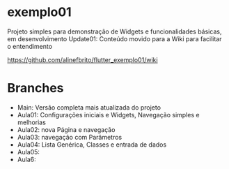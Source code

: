 # exemplo01
 Projeto simples para demonstração de Widgets e funcionalidades básicas, em desenvolvimento
 Update01: Conteúdo movido para a Wiki para facilitar o entendimento

https://github.com/alinefbrito/flutter_exemplo01/wiki

# Branches
* Main: Versão completa mais atualizada do projeto
* Aula01: Configurações iniciais e Widgets, Navegação simples e melhorias
* Aula02:  nova Página e navegação
* Aula03: navegação com Parâmetros
* Aula04: Lista Genérica, Classes e entrada de dados
* Aula05: 
* Aula6: 


